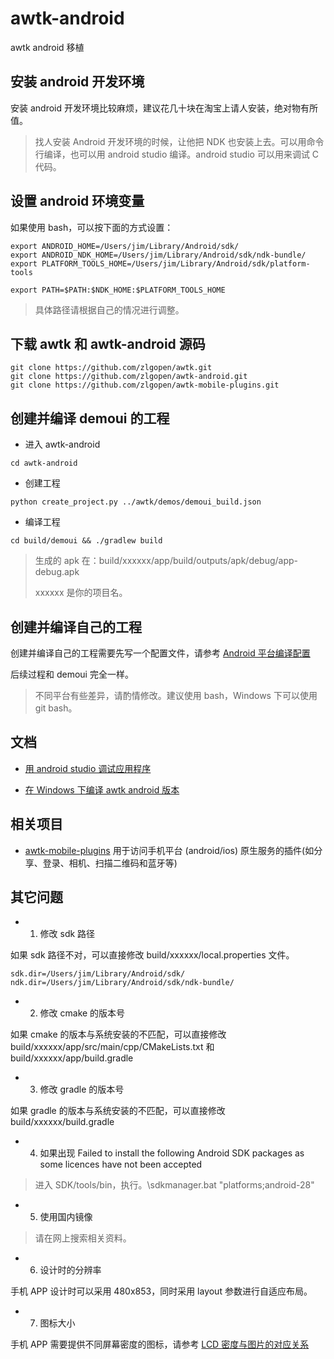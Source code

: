 # awtk-android

awtk android 移植

## 安装 android 开发环境

安装 android 开发环境比较麻烦，建议花几十块在淘宝上请人安装，绝对物有所值。

> 找人安装 Android 开发环境的时候，让他把 NDK 也安装上去。可以用命令行编译，也可以用 android studio 编译。android studio 可以用来调试 C 代码。

## 设置 android 环境变量

如果使用 bash，可以按下面的方式设置：

```
export ANDROID_HOME=/Users/jim/Library/Android/sdk/
export ANDROID_NDK_HOME=/Users/jim/Library/Android/sdk/ndk-bundle/
export PLATFORM_TOOLS_HOME=/Users/jim/Library/Android/sdk/platform-tools

export PATH=$PATH:$NDK_HOME:$PLATFORM_TOOLS_HOME
```

> 具体路径请根据自己的情况进行调整。

## 下载 awtk 和 awtk-android 源码

```
git clone https://github.com/zlgopen/awtk.git
git clone https://github.com/zlgopen/awtk-android.git
git clone https://github.com/zlgopen/awtk-mobile-plugins.git
```

## 创建并编译 demoui 的工程

* 进入 awtk-android

```
cd awtk-android 
```

* 创建工程

```
python create_project.py ../awtk/demos/demoui_build.json
```

* 编译工程

```
cd build/demoui && ./gradlew build
```

> 生成的 apk 在：build/xxxxxx/app/build/outputs/apk/debug/app-debug.apk 
> 
> xxxxxx 是你的项目名。

## 创建并编译自己的工程

创建并编译自己的工程需要先写一个配置文件，请参考 [Android 平台编译配置](https://github.com/zlgopen/awtk/blob/master/docs/build_config.md)

后续过程和 demoui 完全一样。

> 不同平台有些差异，请酌情修改。建议使用 bash，Windows 下可以使用 git bash。

## 文档

* [用 android studio 调试应用程序](docs/how_to_debug_app_with_android_studio.md)

* [在 Windows 下编译 awtk android 版本](docs/build_on_windows.md)

## 相关项目

* [awtk-mobile-plugins](https://github.com/zlgopen/awtk-mobile-plugins) 用于访问手机平台 (android/ios) 原生服务的插件(如分享、登录、相机、扫描二维码和蓝牙等)

## 其它问题

* 1. 修改 sdk 路径

如果 sdk 路径不对，可以直接修改 build/xxxxxx/local.properties 文件。

```
sdk.dir=/Users/jim/Library/Android/sdk/
ndk.dir=/Users/jim/Library/Android/sdk/ndk-bundle/
```

* 2. 修改 cmake 的版本号

如果 cmake 的版本与系统安装的不匹配，可以直接修改 build/xxxxxx/app/src/main/cpp/CMakeLists.txt 和 build/xxxxxx/app/build.gradle

* 3. 修改 gradle 的版本号

如果 gradle 的版本与系统安装的不匹配，可以直接修改 build/xxxxxx/build.gradle

* 4. 如果出现 Failed to install the following Android SDK packages as some licences have not been accepted

> 进入 SDK/tools/bin，执行。\sdkmanager.bat "platforms;android-28"

* 5. 使用国内镜像

> 请在网上搜索相关资料。

* 6. 设计时的分辨率

手机 APP 设计时可以采用 480x853，同时采用 layout 参数进行自适应布局。

* 7. 图标大小

手机 APP 需要提供不同屏幕密度的图标，请参考 [LCD 密度与图片的对应关系](https://github.com/zlgopen/awtk/blob/master/demos/assets/default/raw/images/README.md)

